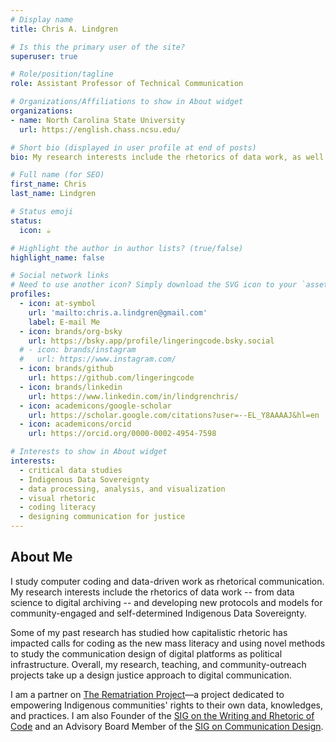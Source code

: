 ```yaml
---
# Display name
title: Chris A. Lindgren

# Is this the primary user of the site?
superuser: true

# Role/position/tagline
role: Assistant Professor of Technical Communication

# Organizations/Affiliations to show in About widget
organizations:
- name: North Carolina State University
  url: https://english.chass.ncsu.edu/

# Short bio (displayed in user profile at end of posts)
bio: My research interests include the rhetorics of data work, as well as supporting community-engaged and self-determined Indigenous Data Sovereignty.

# Full name (for SEO)
first_name: Chris
last_name: Lindgren

# Status emoji
status:
  icon: ☕️

# Highlight the author in author lists? (true/false)
highlight_name: false

# Social network links
# Need to use another icon? Simply download the SVG icon to your `assets/media/icons/` folder.
profiles:
  - icon: at-symbol
    url: 'mailto:chris.a.lindgren@gmail.com'
    label: E-mail Me
  - icon: brands/org-bsky
    url: https://bsky.app/profile/lingeringcode.bsky.social
  # - icon: brands/instagram
  #   url: https://www.instagram.com/
  - icon: brands/github
    url: https://github.com/lingeringcode
  - icon: brands/linkedin
    url: https://www.linkedin.com/in/lindgrenchris/
  - icon: academicons/google-scholar
    url: https://scholar.google.com/citations?user=--EL_Y8AAAAJ&hl=en
  - icon: academicons/orcid
    url: https://orcid.org/0000-0002-4954-7598

# Interests to show in About widget
interests:
  - critical data studies
  - Indigenous Data Sovereignty
  - data processing, analysis, and visualization
  - visual rhetoric
  - coding literacy
  - designing communication for justice
---
```


## About Me

I study computer coding and data-driven work as rhetorical communication. My research interests include the rhetorics of data work -- from data science to digital archiving -- and developing new protocols and models for community-engaged and self-determined Indigenous Data Sovereignty.

Some of my past research has studied how capitalistic rhetoric has impacted calls for coding as the new mass literacy and using novel methods to study the communication design of digital platforms as political infrastructure. Overall, my research, teaching, and community-outreach projects take up a design justice approach to digital communication.

I am a partner on <a href="https://rematriate.net" target="_blank" rel="noopenner noreferrer"><span class="bg-gradient-to-r from-primary-200 to-primary-100 bg-[length:0px_10px] bg-left-bottom bg-no-repeat transition-[background-size] duration-500 hover:bg-[length:100%_3px] group-hover:bg-[length:100%_10px] dark:from-primary-800 dark:to-primary-900">The Rematriation Project</span></a>—a project dedicated to empowering Indigenous communities' rights to their own data, knowledges, and practices. I am also Founder of the <a href="https://wroc.netlify.app" target="_blank" rel="noopenner noreferrer"><span class="bg-gradient-to-r from-primary-200 to-primary-100 bg-[length:0px_10px] bg-left-bottom bg-no-repeat transition-[background-size] duration-500 hover:bg-[length:100%_3px] group-hover:bg-[length:100%_10px] dark:from-primary-800 dark:to-primary-900">SIG on the Writing and Rhetoric of Code</span></a> and an Advisory Board Member of the <a href="https://sigdoc.acm.org" target="_blank" rel="noopenner noreferrer"><span class="bg-gradient-to-r from-primary-200 to-primary-100 bg-[length:0px_10px] bg-left-bottom bg-no-repeat transition-[background-size] duration-500 hover:bg-[length:100%_3px] group-hover:bg-[length:100%_10px] dark:from-primary-800 dark:to-primary-900">SIG on Communication Design</span></a>.
